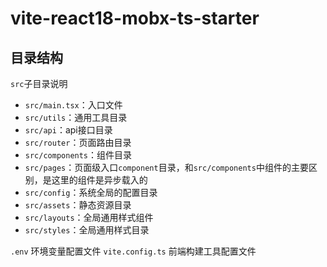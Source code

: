 
# vite-react18-mobx-ts-starter
## 目录结构

`src`子目录说明

- `src/main.tsx`：入口文件
- `src/utils`：通用工具目录
- `src/api`：api接口目录
- `src/router`：页面路由目录
- `src/components`：组件目录
- `src/pages`：页面级入口`component`目录，和`src/components`中组件的主要区别，是这里的组件是异步载入的
- `src/config`：系统全局的配置目录
- `src/assets`：静态资源目录
- `src/layouts`：全局通用样式组件
- `src/styles`：全局通用样式目录


`.env` 环境变量配置文件
`vite.config.ts` 前端构建工具配置文件

